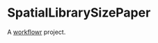 # SpatialLibrarySizePaper

A [workflowr][] project.

[workflowr]: https://github.com/workflowr/workflowr
